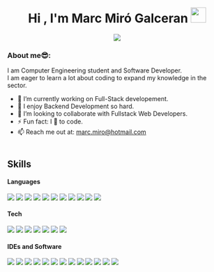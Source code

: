 <h1 align="center">Hi , I'm Marc Miró Galceran <img src="https://media.giphy.com/media/hvRJCLFzcasrR4ia7z/giphy.gif" width="35"></h1>
<p align="center">
  <a href="https://github.com/DenverCoder1/readme-typing-svg"><img src="https://readme-typing-svg.herokuapp.com?font=Time+New+Roman&color=%23C8BE25&size=25&center=true&vCenter=true&width=600&height=100&lines=Software+Developer;Competitive+Programmer;Always+learning"></a>
</p>

### About me😎:
I am Computer Engineering student and Software Developer.<br/>
I am eager to learn a lot about coding to expand my knowledge in the sector.

- 🔭 I’m currently working on Full-Stack developement.
- 🌱 I enjoy Backend Development so hard.
- 👯 I’m looking to collaborate with Fullstack Web Developers.
- ⚡ Fun fact: I 💖 to code.
- 📫 Reach me out at: marc.miro@hotmail.com <br><br>


## Skills
<h4> Languages </h4>
<span> 
  <img src="https://img.shields.io/badge/C-00599C?style=for-the-badge&logo=c&logoColor=white">
  <img src="https://img.shields.io/badge/C++-4EA8FF?style=for-the-badge&logo=c%2B%2B&logoColor=white">
  <img src="https://img.shields.io/badge/CSharp-9B4F96?style=for-the-badge&logo=c-sharp&logoColor=white">
  <img src="https://img.shields.io/badge/Java-ED8B00?style=for-the-badge&logo=java&logoColor=white">
  <img src="https://img.shields.io/badge/PHP-777BB4?style=for-the-badge&logo=php&logoColor=white">
  <img src="https://img.shields.io/badge/HTML5-E34F26?style=for-the-badge&logo=html5&logoColor=white">
  <img src="https://img.shields.io/badge/CSS3-1572B6?style=for-the-badge&logo=css3&logoColor=white">
  <img src="https://img.shields.io/badge/JavaScript-F7DF1E?style=for-the-badge&logo=javascript&logoColor=black">
  <img src="https://img.shields.io/badge/Python-2F855A?style=for-the-badge&logo=python&logoColor=white">
  <img src="https://img.shields.io/badge/Assembly-F6A700?style=for-the-badge&logo=assemblyscript&logoColor=white">
  <img src="https://img.shields.io/badge/Bash-7E7E7E?style=for-the-badge&logo=gnu-bash&logoColor=white">
</span>

<h4> Tech </h4>
<span>
  <img src="https://img.shields.io/badge/Git-F05032?style=for-the-badge&logo=git&logoColor=white">
  <img src="https://img.shields.io/badge/GitHub-181717?style=for-the-badge&logo=github&logoColor=white">
  <img src="https://img.shields.io/badge/MySQL-4479A1?style=for-the-badge&logo=mysql&logoColor=white">
  <img src="https://img.shields.io/badge/PostgreSQL-336791?style=for-the-badge&logo=postgresql&logoColor=white">
  <img src="https://img.shields.io/badge/MongoDB-47A248?style=for-the-badge&logo=mongodb&logoColor=white">
  <img src="https://img.shields.io/badge/Terminal-4E5452?style=for-the-badge&logo=gnubash&logoColor=white">
  <img src="https://img.shields.io/badge/ChatGPT-00B9F1?style=for-the-badge&logo=openai&logoColor=white">
</span>

<h4> IDEs and Software </h4>
<span>
  <img src="https://img.shields.io/badge/IntelliJ%20IDEA-000000?style=for-the-badge&logo=intellijidea&logoColor=white">
  <img src="https://img.shields.io/badge/NetBeans-005C6D?style=for-the-badge&logo=netbeans&logoColor=white">
  <img src="https://img.shields.io/badge/Eclipse-2C2255?style=for-the-badge&logo=eclipse&logoColor=white">
  <img src="https://img.shields.io/badge/Visual%20Studio%20Code-007ACC?style=for-the-badge&logo=visual-studio-code&logoColor=white">
  <img src="https://img.shields.io/badge/Visual%20Studio%202022-5C2D91?style=for-the-badge&logo=visual-studio&logoColor=white">
  <img src="https://img.shields.io/badge/Dev--C%2B%2B-7E7E7E?style=for-the-badge&logo=dev-c%2B%2B&logoColor=white">
  <img src="https://img.shields.io/badge/Android%20Studio-3DDC84?style=for-the-badge&logo=androidstudio&logoColor=white">
  <img src="https://img.shields.io/badge/SourceTree-0052CC?style=for-the-badge&logo=sourcetree&logoColor=white">
  <img src="https://img.shields.io/badge/Docker-2496ED?style=for-the-badge&logo=docker&logoColor=white">
  <img src="https://img.shields.io/badge/XAMPP-FCA121?style=for-the-badge&logo=xampp&logoColor=white">
  <img src="https://img.shields.io/badge/Unity-000000?style=for-the-badge&logo=unity&logoColor=white">
  <img src="https://img.shields.io/badge/Jira-0052CC?style=for-the-badge&logo=jira&logoColor=white">
  <img src="https://img.shields.io/badge/Tajima-D15B85?style=for-the-badge&logo=other&logoColor=white">

</span>
